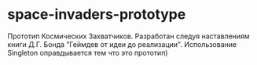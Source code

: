 # space-invaders-prototype
Прототип Космических Захватчиков. Разработан следуя наставлениям книги Д.Г. Бонда "Геймдев от идеи до реализации". Использование Singleton оправдывается тем что это прототип)  
